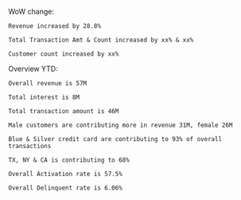 WoW change:

    Revenue increased by 28.8%

    Total Transaction Amt & Count increased by xx% & xx%

    Customer count increased by xx%

Overview YTD:

    Overall revenue is 57M

    Total interest is 8M

    Total transaction amount is 46M

    Male customers are contributing more in revenue 31M, female 26M

    Blue & Silver credit card are contributing to 93% of overall transactions

    TX, NY & CA is contributing to 68%

    Overall Activation rate is 57.5%

    Overall Delinquent rate is 6.06%
